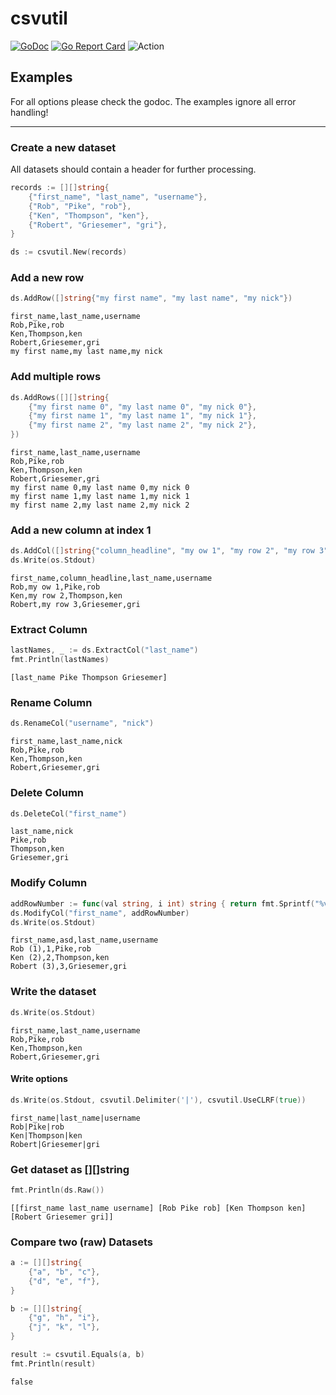 # csvutil

[![GoDoc](https://godoc.org/github.com/sj14/csvutil?status.png)](https://godoc.org/github.com/sj14/csvutil)
[![Go Report Card](https://goreportcard.com/badge/github.com/sj14/csvutil)](https://goreportcard.com/report/github.com/sj14/csvutil)
![Action](https://github.com/sj14/csvutil/workflows/Go/badge.svg)

## Examples

For all options please check the godoc. The examples ignore all error handling!

---

### Create a new dataset

All datasets should contain a header for further processing.

```go
records := [][]string{
    {"first_name", "last_name", "username"},
    {"Rob", "Pike", "rob"},
    {"Ken", "Thompson", "ken"},
    {"Robert", "Griesemer", "gri"},
}

ds := csvutil.New(records)
```

### Add a new row

```go
ds.AddRow([]string{"my first name", "my last name", "my nick"})
```

```text
first_name,last_name,username
Rob,Pike,rob
Ken,Thompson,ken
Robert,Griesemer,gri
my first name,my last name,my nick
```

### Add multiple rows

```go
ds.AddRows([][]string{
    {"my first name 0", "my last name 0", "my nick 0"},
    {"my first name 1", "my last name 1", "my nick 1"},
    {"my first name 2", "my last name 2", "my nick 2"},
})
```

```text
first_name,last_name,username
Rob,Pike,rob
Ken,Thompson,ken
Robert,Griesemer,gri
my first name 0,my last name 0,my nick 0
my first name 1,my last name 1,my nick 1
my first name 2,my last name 2,my nick 2
```

### Add a new column at index 1

```go
ds.AddCol([]string{"column_headline", "my ow 1", "my row 2", "my row 3"}, 1)
ds.Write(os.Stdout)
```

```text
first_name,column_headline,last_name,username
Rob,my ow 1,Pike,rob
Ken,my row 2,Thompson,ken
Robert,my row 3,Griesemer,gri
```

### Extract Column

```go
lastNames, _ := ds.ExtractCol("last_name")
fmt.Println(lastNames)
````

```text
[last_name Pike Thompson Griesemer]
```

### Rename Column

```go
ds.RenameCol("username", "nick")
```

```text
first_name,last_name,nick
Rob,Pike,rob
Ken,Thompson,ken
Robert,Griesemer,gri
```

### Delete Column

```go
ds.DeleteCol("first_name")
```

```text
last_name,nick
Pike,rob
Thompson,ken
Griesemer,gri
```

### Modify Column

```go
addRowNumber := func(val string, i int) string { return fmt.Sprintf("%v (%v)", val, i) }
ds.ModifyCol("first_name", addRowNumber)
ds.Write(os.Stdout)
```

```text
first_name,asd,last_name,username
Rob (1),1,Pike,rob
Ken (2),2,Thompson,ken
Robert (3),3,Griesemer,gri
```

### Write the dataset

```go
ds.Write(os.Stdout)
```

```text
first_name,last_name,username
Rob,Pike,rob
Ken,Thompson,ken
Robert,Griesemer,gri
```

#### Write options

```go
ds.Write(os.Stdout, csvutil.Delimiter('|'), csvutil.UseCLRF(true))
```

```text
first_name|last_name|username
Rob|Pike|rob
Ken|Thompson|ken
Robert|Griesemer|gri
```

### Get dataset as [][]string

```go
fmt.Println(ds.Raw())
```

```text
[[first_name last_name username] [Rob Pike rob] [Ken Thompson ken] [Robert Griesemer gri]]
```

### Compare two (raw) Datasets

```go
a := [][]string{
    {"a", "b", "c"},
    {"d", "e", "f"},
}

b := [][]string{
    {"g", "h", "i"},
    {"j", "k", "l"},
}

result := csvutil.Equals(a, b)
fmt.Println(result)
```

```text
false
```